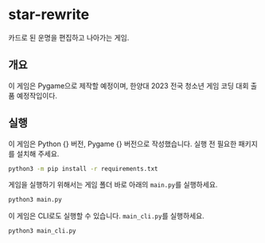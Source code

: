 # star-rewrite
카드로 된 운명을 편집하고 나아가는 게임.
## 개요 ##
이 게임은 Pygame으로 제작할 예정이며, 한양대 2023 전국 청소년 게임 코딩 대회 출품 예정작입이다.
## 실행 ##
이 게임은 Python {} 버전, Pygame {} 버전으로 작성했습니다. 실행 전 필요한 패키지를 설치해 주세요.
```bash
python3 -m pip install -r requirements.txt
```
게임을 실행하기 위해서는 게임 폴더 바로 아래의 `main.py`를 실행하세요.
```bash
python3 main.py
```
이 게임은 CLI로도 실행할 수 있습니다. `main_cli.py`를 실행하세요.
```bash
python3 main_cli.py
```
